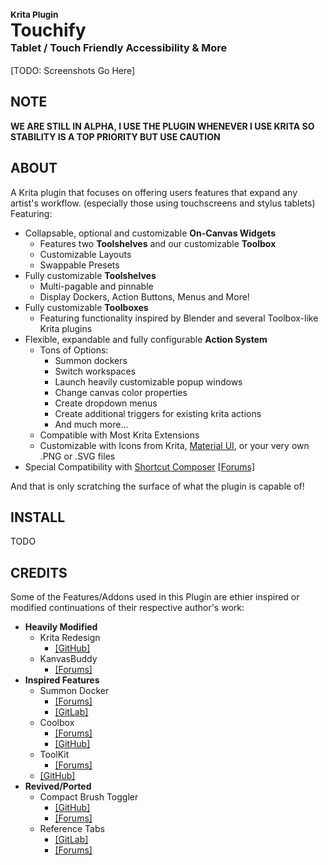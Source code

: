 <h1>
<sup><sub><sub><sub>
Krita Plugin
</sub></sub></sub></sup>
<br/>
Touchify
<br/>
<sub><sub><sup>
Tablet / Touch Friendly Accessibility & More
</sub></sub></sup>
</h1>

[TODO: Screenshots Go Here]

## NOTE

**WE ARE STILL IN ALPHA, I USE THE PLUGIN WHENEVER I USE KRITA SO STABILITY IS A TOP PRIORITY BUT USE CAUTION**

## ABOUT

A Krita plugin that focuses on offering users features that expand any artist's workflow. (especially those using touchscreens and stylus tablets) Featuring:
- Collapsable, optional and customizable **On-Canvas Widgets**
    - Features two **Toolshelves** and our customizable **Toolbox**
    - Customizable Layouts
    - Swappable Presets
- Fully customizable **Toolshelves**
    - Multi-pagable and pinnable
    - Display Dockers, Action Buttons, Menus and More!
- Fully customizable  **Toolboxes**
    - Featuring functionality inspired by Blender and several Toolbox-like Krita plugins
- Flexible, expandable and fully configurable **Action System**
    - Tons of Options:
        - Summon dockers
        - Switch workspaces
        - Launch heavily customizable popup windows
        - Change canvas color properties
        - Create dropdown menus
        - Create additional triggers for existing krita actions
        - And much more...
    - Compatible with Most Krita Extensions
    - Customizable with Icons from Krita, [Material UI](https://mui.com/material-ui/material-icons/?query=command), or your very own .PNG or .SVG files
- Special Compatibility with [Shortcut Composer](https://github.com/wojtryb/Shortcut-Composer?tab=readme-ov-file) [[Forums]](https://krita-artists.org/t/shortcut-composer-v1-5-4-plugin-for-pie-menus-multiple-key-assignment-mouse-trackers-and-more/55314)

And that is only scratching the surface of what the plugin is capable of!

## INSTALL

TODO

## CREDITS

Some of the Features/Addons used in this Plugin are ethier inspired or modified continuations of their respective author's work:

- **Heavily Modified**
    - Krita Redesign 
        - [[GitHub]](https://github.com/veryprofessionaldodo/Krita-UI-Redesign)
    - KanvasBuddy
        - [[Forums]](https://krita-artists.org/t/kanvasbuddy-a-minimalist-toolbar/549)
- **Inspired Features**
    - Summon Docker
        - [[Forums]](https://krita-artists.org/t/plugin-prototype-summon-docker-extension/87102/9)
        - [[GitLab]](https://invent.kde.org/freyalupen/summon-docker-extension)
    - Coolbox 
        - [[Forums]](https://krita-artists.org/t/coolbox-1-0-a-blender-like-toolbox-for-krita/9133/3) 
        - [[GitHub]](https://github.com/hellozee/CoolBox/)
    - ToolKit 
        - [[Forums]](https://krita-artists.org/t/toolkit-1-0-1/9273/6) 
    - [[GitHub]](https://github.com/tubaca/ToolKit/releases/tag/v1.0.1)
- **Revived/Ported**
    - Compact Brush Toggler 
        - [[GitHub]](https://github.com/kaichi1342/CompactBrushToggler)
        - [[Forums]](https://krita-artists.org/t/compact-brush-toggler/33798)
    - Reference Tabs 
        - [[GitLab]](https://invent.kde.org/freyalupen/reference-tabs-docker)
        - [[Forums]](https://krita-artists.org/t/plugin-reference-tabs-docker/47732)

